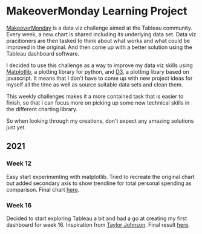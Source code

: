 # MakeoverMonday Learning Project

[MakeoverMonday](https://www.makeovermonday.co.uk/) is a data viz challenge aimed at the Tableau community. Every week, a new chart is shared including its underlying data set. Data viz pracitioners are then tasked to think about what works and what could be improved in the original. And then come up with a better solution using the Tableau dashboard software. 

I decided to use this challenge as a way to improve my data viz skills using [Matplotlib](https://matplotlib.org/), a plotting library for python, and [D3](https://d3js.org/), a plotting libary based on javascript. It means that I don't have to come up with new project ideas for myself all the time as well as source suitable data sets and clean them. 

This weekly challenges makes it a more contained task that is easier to finish, so that I can focus more on picking up some new technical skills in the different charting library. 

So when looking through my creations, don't expect any amazing solutions just yet. 

## 2021

### Week 12

Easy start experimenting with matplotlib. Tried to recreate the original chart but added secondary axis to show trendline for total personal spending as comparison. Final chart [here](https://github.com/Lisa-Ho/makeover-monday/blob/main/20210321/final-chart.png). 

### Week 16

Decided to start exploring Tableau a bit and had a go at creating my first dashboard for week 16. Inspiration from [Taylor Johnson](https://twitter.com/TF_Johnston/status/1384518109617430535?s=20). Final result [here](https://public.tableau.com/profile/lisa.hornung7353#!/vizhome/MakeoverMonday-2021-W16/Dashboard).


